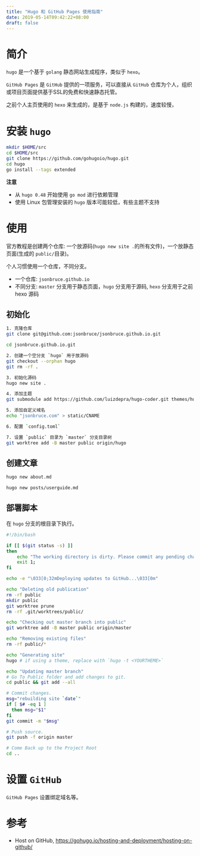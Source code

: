 ```yaml
---
title: "Hugo 和 GitHub Pages 使用指南"
date: 2019-05-14T09:42:22+08:00
draft: false
---
```


# 简介
`hugo` 是一个基于 `golang` 静态网站生成程序，类似于 `hexo`。

`GitHub Pages` 是 `GitHub` 提供的一项服务，可以直接从 `GitHub` 仓库为个人，组织或项目页面提供基于SSL的免费和快速静态托管。

之前个人主页使用的 `hexo` 来生成的，是基于 `node.js` 构建的，速度较慢，

# 安装 `hugo`
```bash
mkdir $HOME/src
cd $HOME/src
git clone https://github.com/gohugoio/hugo.git
cd hugo
go install --tags extended
```

**注意**

- 从 `hugo 0.48` 开始使用 `go mod` 进行依赖管理
- 使用 Linux 包管理安装的 `hugo` 版本可能较低，有些主题不支持


# 使用
官方教程是创建两个仓库: 一个放源码(`hugo new site .`的所有文件)，一个放静态页面(生成的 `public/`目录)。

个人习惯使用一个仓库，不同分支。

- 一个仓库: `jsonbruce.github.io`
- 不同分支: `master` 分支用于静态页面，`hugo` 分支用于源码, `hexo` 分支用于之前 hexo 源码

## 初始化
```bash
1. 克隆仓库
git clone git@github.com:jsonbruce/jsonbruce.github.io.git

cd jsonbruce.github.io.git

2. 创建一个空分支 `hugo` 用于放源码
git checkout --orphan hugo
git rm -rf .

3. 初始化源码
hugo new site .

4. 添加主题
git submodule add https://github.com/luizdepra/hugo-coder.git themes/hugo-coder

5. 添加自定义域名
echo "jsonbruce.com" > static/CNAME

6. 配置 `config.toml`

7. 设置 `public` 目录为 `master` 分支目录树
git worktree add -B master public origin/hugo
```

## 创建文章
```bash
hugo new about.md

hugo new posts/userguide.md
```

## 部署脚本
在 `hugo` 分支的根目录下执行。

```bash
#!/bin/bash

if [[ $(git status -s) ]]
then
    echo "The working directory is dirty. Please commit any pending changes."
    exit 1;
fi

echo -e "\033[0;32mDeploying updates to GitHub...\033[0m"

echo "Deleting old publication"
rm -rf public
mkdir public
git worktree prune
rm -rf .git/worktrees/public/

echo "Checking out master branch into public"
git worktree add -B master public origin/master

echo "Removing existing files"
rm -rf public/*

echo "Generating site"
hugo # if using a theme, replace with `hugo -t <YOURTHEME>`

echo "Updating master branch"
# Go To Public folder and add changes to git.
cd public && git add --all 

# Commit changes.
msg="rebuilding site `date`"
if [ $# -eq 1 ]
  then msg="$1"
fi
git commit -m "$msg"

# Push source.
git push -f origin master

# Come Back up to the Project Root
cd ..
```

# 设置 `GitHub`
`GitHub Pages` 设置绑定域名等。

# 参考
- Host on GitHub, https://gohugo.io/hosting-and-deployment/hosting-on-github/